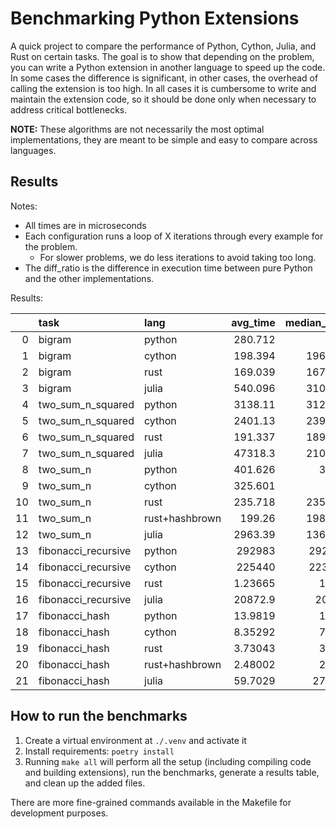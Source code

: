 # Benchmarking Python Extensions

A quick project to compare the performance of Python, Cython, Julia, and Rust on certain tasks.
The goal is to show that depending on the problem, you can write a Python extension in another language to speed up the code.
In some cases the difference is significant, in other cases, the overhead of calling the extension is too high.
In all cases it is cumbersome to write and maintain the extension code, so it should be done only when necessary to address critical bottlenecks.

**NOTE:** These algorithms are not necessarily the most optimal implementations, they are meant to be simple and easy to compare across languages.

## Results

Notes:

- All times are in microseconds
- Each configuration runs a loop of X iterations through every example for the problem.
  - For slower problems, we do less iterations to avoid taking too long.  
- The diff_ratio is the difference in execution time between pure Python and the other implementations.

Results:

|    | task                | lang           |     avg_time |   median_time |   std_deviation |   iterations |   dropoff_ratio |   diff_ratio |   diff_ratio_median |
|---:|:--------------------|:---------------|-------------:|--------------:|----------------:|-------------:|----------------:|-------------:|--------------------:|
|  0 | bigram              | python         |    280.712   |       279     |      13.1209    |         1000 |    -0.215146    |   nan        |          nan        |
|  1 | bigram              | cython         |    198.394   |       196.416 |       9.50708   |         1000 |    -0.0649355   |    -0.293247 |           -0.296    |
|  2 | bigram              | rust           |    169.039   |       167.125 |      11.1048    |         1000 |    -0.267381    |    -0.397819 |           -0.400986 |
|  3 | bigram              | julia          |    540.096   |       310.208 |    2916.2       |         1000 |    -0.317572    |     0.924022 |            0.111857 |
|  4 | two_sum_n_squared   | python         |   3138.11    |      3120.12  |      72.6327    |          100 |    -0.0353831   |   nan        |          nan        |
|  5 | two_sum_n_squared   | cython         |   2401.13    |      2390.67  |      26.3401    |          100 |     0.0181195   |    -0.234849 |           -0.233791 |
|  6 | two_sum_n_squared   | rust           |    191.337   |       189.417 |       7.29381   |          100 |    -0.177625    |    -0.939028 |           -0.939292 |
|  7 | two_sum_n_squared   | julia          |  47318.3     |     21008.5   |   54280.6       |          100 |     0.0398841   |    14.0786   |            5.73322  |
|  8 | two_sum_n           | python         |    401.626   |       399.5   |      11.5413    |         1000 |    -0.0764099   |   nan        |          nan        |
|  9 | two_sum_n           | cython         |    325.601   |       324     |       5.67588   |         1000 |    -0.0336123   |    -0.189295 |           -0.188986 |
| 10 | two_sum_n           | rust           |    235.718   |       235.125 |       3.26271   |         1000 |    -0.0294578   |    -0.413091 |           -0.411452 |
| 11 | two_sum_n           | rust+hashbrown |    199.26    |       198.375 |       6.60893   |         1000 |    -0.0290393   |    -0.503867 |           -0.503442 |
| 12 | two_sum_n           | julia          |   2963.39    |      1365.46  |   12561.8       |          100 |    -0.086549    |     6.37847  |            2.41792  |
| 13 | fibonacci_recursive | python         | 292983       |    292465     |    2474.55      |          100 |    -0.000971841 |   nan        |          nan        |
| 14 | fibonacci_recursive | cython         | 225440       |    223774     |    8980         |          100 |    -0.00144737  |    -0.230534 |           -0.234868 |
| 15 | fibonacci_recursive | rust           |      1.23665 |         1.166 |       0.664831  |          100 |    -0.828905    |    -0.999996 |           -0.999996 |
| 16 | fibonacci_recursive | julia          |  20872.9     |     20857     |      84.2607    |          100 |    -0.00112985  |    -0.928757 |           -0.928686 |
| 17 | fibonacci_hash      | python         |     13.9819  |        12.25  |      13.2601    |         1000 |    -0.249445    |   nan        |          nan        |
| 18 | fibonacci_hash      | cython         |      8.35292 |         7.333 |       8.21781   |         1000 |    -0.537045    |    -0.402591 |           -0.401388 |
| 19 | fibonacci_hash      | rust           |      3.73043 |         3.708 |       0.294707  |         1000 |    -0.497442    |    -0.733196 |           -0.697306 |
| 20 | fibonacci_hash      | rust+hashbrown |      2.48002 |         2.459 |       0.0859066 |         1000 |    -0.4         |    -0.822627 |           -0.799265 |
| 21 | fibonacci_hash      | julia          |     59.7029  |        27.334 |    1004.06      |         1000 |    -0.540344    |     3.27001  |            1.23135  |

## How to run the benchmarks

1) Create a virtual environment at `./.venv` and activate it
2) Install requirements: `poetry install`
3) Running `make all` will perform all the setup (including compiling code and building extensions), run the benchmarks, generate a results table, and clean up the added files.

There are more fine-grained commands available in the Makefile for development purposes.
